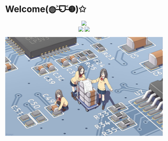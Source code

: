 # Welcome(◍˃̶ᗜ˂̶◍)✩


<div align="center">
  <img src="http://sayuri.fumiama.top/cmoe?name=fumiama&theme=r34" />
</div>


<div align="center">
  <img src="https://github-readme-stats.vercel.app/api/top-langs/?username=fumiama&layout=compact&icon_color=fdd34f&text_color=fdd34f&title_color=fdd34f" width="350px"/>
  <img src="https://github-readme-stats.vercel.app/api?username=fumiama&show_icons=true&count_private=true&icon_color=fdd34f&text_color=fdd34f&title_color=fdd34f" width="417px"/>
</div>



![pcb](pcb.jpg)
